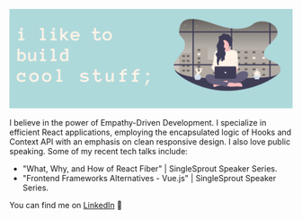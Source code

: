 ![I like to build cool stuff](/images/banner.png)

I believe in the power of Empathy-Driven Development.
I specialize in efficient React applications, employing the encapsulated logic of Hooks and Context API with an emphasis on clean responsive design.
I also love public speaking. Some of my recent tech talks include:

- "What, Why, and How of React Fiber" | ​SingleSprout Speaker Series.
- "Frontend Frameworks Alternatives - Vue.js" | ​SingleSprout Speaker Series.  

You can find me on <a href="https://www.linkedin.com/in/lind-tania/">LinkedIn</a> 💼